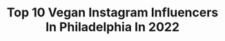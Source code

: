 ---
title: Top 10 Vegan Instagram Influencers In Philadelphia In 2022
description: >-
  Find top vegan Instagram influencers in Philadelphia in 2022. Most popular hashtags: #vegan #philadelphia #halloween.
platform: Instagram
hits: 16
text_top: Identify the top-rated Instagram influencers on inBeat.
text_bottom: Our search engine has 16 Instagram influencers like this in Philadelphia, United States for you to pitch.
profiles:
  - username: "lvnadahlia"
    fullname: >-
      Luna Dahlia
    bio: >-
      Dark Muse • Queer Vamp • Ethical Slvt Kinky • Modified • Vegan • Weird • Philadelphia, PA • They/She
    location: "United States"
    followers: 13748
    engagement: 618
    commentsToLikes: 0.034049
    id: ck5qe5hsxytnv0i119n1bn6pn
    verified: false
    hashtags: "#femmicure, #worldmentalhealthday, #nationalcomingoutday"
  - username: "phillyvegans"
    fullname: >-
      Philly Vegans
    bio: >-
      Philadelphia (Based) Vegans ✈️ @poopjoke & @eeerriinn 👫 Powered by Plants 🏃🏻‍♀️🥑🦄 💌: phillyvegans@gmail.com
    location: "United States"
    followers: 16827
    engagement: 273
    commentsToLikes: 0.024322
    id: ck6u2r1j7tfhd0j71uyg3bcrx
    verified: false
    hashtags: "#vegan, #veganoptions"
  - username: "rodneylavoiejr"
    fullname: >-
      Rodney Lavoie Jr. “𝓢𝓾𝓻𝓿𝓲𝓿𝓸𝓻”
    bio: >-
      🗺 Philanthropist |🎙Speaker | Artist 🎶 💚 Mental Health | Coach 👥 | Fitness 💪🏼💪🏾 🌱Plant-Based | Activist | Truth Seeker👁 🏫 501(c)@thewarriorsofpurpose
    location: "United States"
    followers: 411593
    engagement: 634
    commentsToLikes: 0.039362
    id: ck6u2a8u3qmzb0j71yukdua4n
    verified: true
    hashtags: "#rodneylavoiejr, #fitnessmotivation, #selfcare, #hiphop"
  - username: "theblondetravelsx0"
    fullname: >-
      JAMIE RIVERO  | Philly Blogger
    bio: >-
      Corporate Vice President & Citizen of the World 🌍✨ Balancing a corporate job while still living the life I always dreamed of 📍Philly
    location: "United States"
    followers: 32170
    engagement: 172
    commentsToLikes: 0.171134
    id: ck6tvd4a1ljt30j71pwjlidnd
    verified: false
    hashtags: "#manifestyourdreams, #delaware, #fallinspo, #sheisnotlost"
  - username: "missmaryleigh"
    fullname: >-
      Mary-Leigh Maxwell
    bio: >-
      🦇🖤🦇 🕸model&covergirl since '08 💀philadelphia ✨cosmetic tattooer @pmubymaryleigh 🌱VEGAN 🐕lulu 💌missmaryleighmodel@gmail.com
    location: "United States"
    followers: 124439
    engagement: 130
    commentsToLikes: 0.056881
    id: ck8t0fw6krxpg0j78bpl8nywd
    verified: false
    hashtags: "#speciesism, #vegan, #babesforblacklives, #blacklivesmatter"
  - username: "joahtopping"
    fullname: >-
      Smoothies by Sandra
    bio: >-
      ☀️Fruity smoothie recipes and sweet toppings 🌈Colorful and healthy food ✨Save 15% with JOAHTOPPING15 @rawnice ✨ ✨Save 10% with „Sandra“ @zenwithtai
    location: "United States"
    followers: 6764
    engagement: 603
    commentsToLikes: 0.323594
    id: ck9wd45lidzk20j78c744053t
    verified: false
    hashtags: "#knuspur, #dubackstdas, #fruits, #smoothie"
  - username: "d_r_hildebrand"
    fullname: >-
      David Raphael Hildebrand
    bio: >-
      Old soul in a reclaimed body. 📍New York Writer • Model • Entrepreneur 👬 @joshgaddy 🏊 Swimmer by chance. 🌱 Vegan by design. Choose kindness.
    location: "United States"
    followers: 19489
    engagement: 402
    commentsToLikes: 0.086524
    id: ck15reiru7jc50i195emotajc
    verified: false
    hashtags: "#swimming, #lgbtfamily, #fireisland, #gayman"
  - username: "shaylynnedwards"
    fullname: >-
      Shay
    bio: >-
      philadelphia | v queer | the v either stands for vegan or very, but also both
    location: "United States"
    followers: 8597
    engagement: 452
    commentsToLikes: 0.017392
    id: ck8wdgvlhdtl90j7825rwuyaq
    verified: false
    hashtags: "#aexme"
  - username: "phillyinsider"
    fullname: >-
      Michael Klein
    bio: >-
      I write about the Philadelphia-area #food & #restaurant scene at @phillyinquirer. Not a critic. Love my kids, espresso, dad jokes, & the Oxford comma.
    location: "United States"
    followers: 17422
    engagement: 191
    commentsToLikes: 0.027001
    id: ck8swn6hgelk70j788vy49p2o
    verified: false
    hashtags: "#pizza, #askchefsanything, #restaurant, #food"
  - username: "studiokolowski"
    fullname: >-
      Jason Kolowski
    bio: >-
      Production Designer. Art Director. Vegan for the animals. 🍃
    location: "United States"
    followers: 20667
    engagement: 1062
    commentsToLikes: 0.025814
    id: ck15tzb19knam0i19cgyc3vam
    verified: false
    hashtags: "#wendalandluther, #kittybungalow, #thetinychefshow, #buddydays"
---